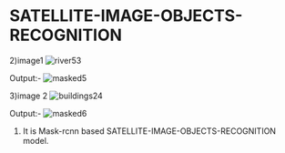 # SATELLITE-IMAGE-OBJECTS-RECOGNITION

2)image1
![river53](https://user-images.githubusercontent.com/62059604/92327954-f7a9d400-f07a-11ea-8584-6b8b81ed0162.jpg)

Output:-
![masked5](https://user-images.githubusercontent.com/62059604/92327868-53c02880-f07a-11ea-9762-e44db10c7986.png)

3)image 2
![buildings24](https://user-images.githubusercontent.com/62059604/92327928-ba454680-f07a-11ea-8d79-668c4c37e3c2.jpg)

Output:-
![masked6](https://user-images.githubusercontent.com/62059604/92327908-941fa680-f07a-11ea-89a2-87b1bf98aea8.png)


1) It is Mask-rcnn based SATELLITE-IMAGE-OBJECTS-RECOGNITION model.
